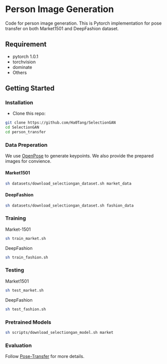 # Person Image Generation
Code for person image generation. This is Pytorch implementation for pose transfer on both Market1501 and DeepFashion dataset.

## Requirement
* pytorch 1.0.1
* torchvision
* dominate
* Others

## Getting Started
### Installation

- Clone this repo:
```bash
git clone https://github.com/Ha0Tang/SelectionGAN
cd SelectionGAN
cd person_transfer
```

### Data Preperation

We use [OpenPose](https://github.com/ZheC/Realtime_Multi-Person_Pose_Estimation) to generate keypoints. We also provide the prepared images for convience.

#### Market1501
```bash
sh datasets/download_selectiongan_dataset.sh market_data
```

#### DeepFashion
```bash
sh datasets/download_selectiongan_dataset.sh fashion_data
```

### Training
Market-1501
```bash
sh train_market.sh
```

DeepFashion
```bash
sh train_fashion.sh
```

### Testing
Market1501
```bash
sh test_market.sh
```
DeepFashion
```bash
sh test_fashion.sh
```

### Pretrained Models
```bash
sh scripts/download_selectiongan_model.sh market
```

### Evaluation
Follow [Pose-Transfer](https://github.com/tengteng95/Pose-Transfer) for more details.
